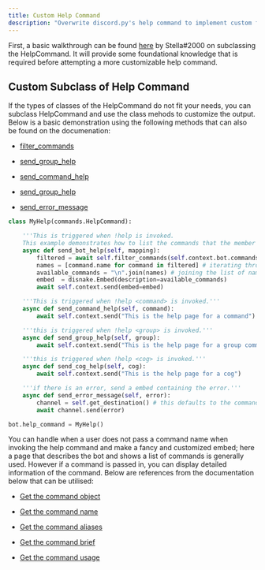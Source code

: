 ```yaml
---
title: Custom Help Command
description: "Overwrite discord.py's help command to implement custom functionality"
---
```


 First,  a basic walkthrough can be found [here](https://gist.github.com/InterStella0/b78488fb28cadf279dfd3164b9f0cf96) by Stella#2000 on subclassing the HelpCommand. It  will provide some foundational knowledge that is required before attempting a more customizable help command.


## Custom Subclass of Help Command
If the types of classes of the HelpCommand do not fit your needs, you can subclass HelpCommand and use the class mehods to customize the output. Below is a basic demonstration using the following methods that can also be found on the documenation:

- [filter_commands](https://discordpy.readthedocs.io/en/stable/ext/commands/api.html#discord.ext.commands.HelpCommand.filter_commands)

- [send_group_help](https://discordpy.readthedocs.io/en/stable/ext/commands/api.html#discord.ext.commands.HelpCommand.send_bot_help)

- [send_command_help](https://discordpy.readthedocs.io/en/stable/ext/commands/api.html#discord.ext.commands.HelpCommand.send_command_help)

- [send_group_help](https://discordpy.readthedocs.io/en/stable/ext/commands/api.html#discord.ext.commands.HelpCommand.send_group_help)

- [send_error_message](https://discordpy.readthedocs.io/en/stable/ext/commands/api.html#discord.ext.commands.HelpCommand.send_error_message)



```python
class MyHelp(commands.HelpCommand):

    '''This is triggered when !help is invoked.
    This example demonstrates how to list the commands that the member invoking the help command can run.'''
    async def send_bot_help(self, mapping):
        filtered = await self.filter_commands(self.context.bot.commands, sort=True) # returns a list of command objects
        names = [command.name for command in filtered] # iterating through the commands objects getting names
        available_commands = "\n".join(names) # joining the list of names by a new line
        embed  = disnake.Embed(description=available_commands)
        await self.context.send(embed=embed)

    '''This is triggered when !help <command> is invoked.'''
    async def send_command_help(self, command):
        await self.context.send("This is the help page for a command")

    '''this is triggered when !help <group> is invoked.'''
    async def send_group_help(self, group):
        await self.context.send("This is the help page for a group command")

    '''this is triggered when !help <cog> is invoked.'''
    async def send_cog_help(self, cog):
        await self.context.send("This is the help page for a cog")

    '''if there is an error, send a embed containing the error.'''
    async def send_error_message(self, error):
        channel = self.get_destination() # this defaults to the command context channel
        await channel.send(error)

bot.help_command = MyHelp()
```

You can handle when a user does not pass a command name when invoking the help command and make a fancy and customized embed; here a page that describes the bot and shows a list of commands is generally used. However if a command is passed in, you can display detailed information of the command. Below are references from the documentation below that can be utilised:

- [Get the command object](https://discordpy.readthedocs.io/en/latest/ext/commands/api.html#discord.ext.commands.Bot.get_command)

- [Get the command name](https://discordpy.readthedocs.io/en/latest/ext/commands/api.html#discord.ext.commands.Command.name)

- [Get the command aliases](https://discordpy.readthedocs.io/en/latest/ext/commands/api.html#discord.ext.commands.Command.aliases)

- [Get the command brief](https://discordpy.readthedocs.io/en/latest/ext/commands/api.html#discord.ext.commands.Command.brief)

- [Get the command usage](https://discordpy.readthedocs.io/en/latest/ext/commands/api.html#discord.ext.commands.Command.usage)
